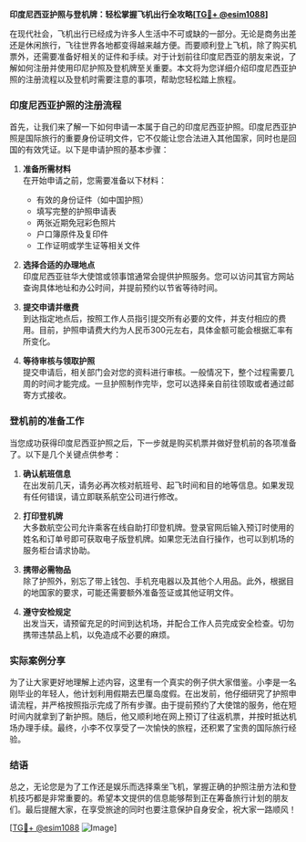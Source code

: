 **印度尼西亚护照与登机牌：轻松掌握飞机出行全攻略[[TG💪+ @esim1088](https://t.me/s/esim1088)]**

在现代社会，飞机出行已经成为许多人生活中不可或缺的一部分。无论是商务出差还是休闲旅行，飞往世界各地都变得越来越方便。而要顺利登上飞机，除了购买机票外，还需要准备好相关的证件和手续。对于计划前往印度尼西亚的朋友来说，了解如何注册并使用印尼护照及登机牌至关重要。本文将为您详细介绍印度尼西亚护照的注册流程以及登机时需要注意的事项，帮助您轻松踏上旅程。

### 印度尼西亚护照的注册流程

首先，让我们来了解一下如何申请一本属于自己的印度尼西亚护照。印度尼西亚护照是国际旅行的重要身份证明文件，它不仅能让您合法进入其他国家，同时也是回国的有效凭证。以下是申请护照的基本步骤：

1. **准备所需材料**  
   在开始申请之前，您需要准备以下材料：
   - 有效的身份证件（如中国护照）
   - 填写完整的护照申请表
   - 两张近期免冠彩色照片
   - 户口簿原件及复印件
   - 工作证明或学生证等相关文件

2. **选择合适的办理地点**  
   印度尼西亚驻华大使馆或领事馆通常会提供护照服务。您可以访问其官方网站查询具体地址和办公时间，并提前预约以节省等待时间。

3. **提交申请并缴费**  
   到达指定地点后，按照工作人员指引提交所有必要的文件，并支付相应的费用。目前，护照申请费大约为人民币300元左右，具体金额可能会根据汇率有所变化。

4. **等待审核与领取护照**  
   提交申请后，相关部门会对您的资料进行审核。一般情况下，整个过程需要几周的时间才能完成。一旦护照制作完毕，您可以选择亲自前往领取或者通过邮寄方式接收。

### 登机前的准备工作

当您成功获得印度尼西亚护照之后，下一步就是购买机票并做好登机前的各项准备了。以下是几个关键点供参考：

1. **确认航班信息**  
   在出发前几天，请务必再次核对航班号、起飞时间和目的地等信息。如果发现有任何错误，请立即联系航空公司进行修改。

2. **打印登机牌**  
   大多数航空公司允许乘客在线自助打印登机牌。登录官网后输入预订时使用的姓名和订单号即可获取电子版登机牌。如果您无法自行操作，也可以到机场的服务柜台请求协助。

3. **携带必需物品**  
   除了护照外，别忘了带上钱包、手机充电器以及其他个人用品。此外，根据目的地国家的要求，可能还需要额外准备签证或其他证明文件。

4. **遵守安检规定**  
   出发当天，请预留充足的时间到达机场，并配合工作人员完成安全检查。切勿携带违禁品上机，以免造成不必要的麻烦。

### 实际案例分享

为了让大家更好地理解上述内容，这里有一个真实的例子供大家借鉴。小李是一名刚毕业的年轻人，他计划利用假期去巴厘岛度假。在出发前，他仔细研究了护照申请流程，并严格按照指示完成了所有步骤。由于提前预约了大使馆的服务，他在短时间内就拿到了新护照。随后，他又顺利地在网上预订了往返机票，并按时抵达机场办理手续。最终，小李不仅享受了一次愉快的旅程，还积累了宝贵的国际旅行经验。

### 结语

总之，无论您是为了工作还是娱乐而选择乘坐飞机，掌握正确的护照注册方法和登机技巧都是非常重要的。希望本文提供的信息能够帮到正在筹备旅行计划的朋友们。最后提醒大家，在享受旅途的同时也要注意保护自身安全，祝大家一路顺风！

[[TG💪+ @esim1088](https://t.me/s/esim1088) ![Image](https://i.postimg.cc/4NQfJmqS/Snipaste-2025-05-13-00-14-12.png)]